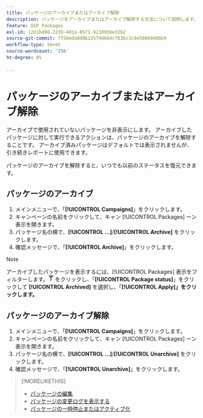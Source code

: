 ```yaml
---
title: パッケージのアーカイブまたはアーカイブ解除
description: パッケージをアーカイブまたはアーカイブ解除する方法について説明します。
feature: DSP Packages
exl-id: 12d1b498-2239-401a-8571-9210956e32b2
source-git-commit: ff50eda8d8b12579d664cf636c3c9e56069d8bb9
workflow-type: tm+mt
source-wordcount: '156'
ht-degree: 0%

---
```


# パッケージのアーカイブまたはアーカイブ解除

アーカイブで使用されていないパッケージを非表示にします。 アーカイブしたパッケージに対して実行できるアクションは、パッケージのアーカイブを解除することです。 アーカイブ済みパッケージはデフォルトでは表示されませんが、引き続きレポートに使用できます。

パッケージのアーカイブを解除すると、いつでも以前のステータスを復元できます。

## パッケージのアーカイブ

1. メインメニューで、「**[!UICONTROL Campaigns]**」をクリックします。
1. キャンペーンの名前をクリックして、キャン [!UICONTROL Packages] ーン表示を開きます。
1. パッケージ名の横で、**[!UICONTROL ...]**/**[!UICONTROL Archive]** をクリックします。
1. 確認メッセージで、「**[!UICONTROL Archive]**」をクリックします。

>[!NOTE]
>
>アーカイブしたパッケージを表示するには、[!UICONTROL Packages] 表示をフィルターします。![ フィルターボタン ](/help/dsp/assets/filter.png) をクリックし、「**[!UICONTROL Package status]**」をクリックして **[!UICONTROL Archived]** を選択し、「**[!UICONTROL Apply]」をクリックします。**

## パッケージのアーカイブ解除

1. メインメニューで、「**[!UICONTROL Campaigns]**」をクリックします。
1. キャンペーンの名前をクリックして、キャン [!UICONTROL Packages] ーン表示を開きます。
1. パッケージ名の横で、**[!UICONTROL ...]**/**[!UICONTROL Unarchive]** をクリックします。
1. 確認メッセージで、「**[!UICONTROL Unarchive]**」をクリックします。

>[!MORELIKETHIS]
>
>* [ パッケージの編集 ](package-edit.md)
>* [ パッケージの変更ログを表示する ](package-change-log.md)
>* [ パッケージの一時停止またはアクティブ化 ](package-pause-activate.md)
